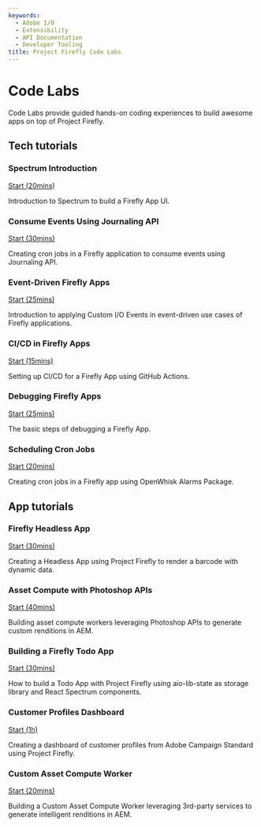 ```yaml
---
keywords:
  - Adobe I/O
  - Extensibility
  - API Documentation
  - Developer Tooling
title: Project Firefly Code Labs  
---
```


# Code Labs

Code Labs provide guided hands-on coding experiences to build awesome apps on top of Project Firefly.

## Tech tutorials

<DiscoverBlock slots="heading, link, text" width="100%" />

### Spectrum Introduction

[Start (20mins)](spectrum-intro/index.md) 

Introduction to Spectrum to build a Firefly App UI.




<DiscoverBlock slots="heading, link, text" width="100%" />

### Consume Events Using Journaling API

[Start (30mins)](journaling-events/index.md) 

Creating cron jobs in a Firefly application to consume events using Journaling API.




<DiscoverBlock slots="heading, link, text" width="100%" />

### Event-Driven Firefly Apps 

[Start (25mins)](event-driven/index.md) 

Introduction to applying Custom I/O Events in event-driven use cases of Firefly applications.




<DiscoverBlock slots="heading, link, text" width="100%" />

### CI/CD in Firefly Apps

[Start (15mins)](ci-cd/index.md) 

Setting up CI/CD for a Firefly App using GitHub Actions.




<DiscoverBlock slots="heading, link, text" width="100%" />

### Debugging Firefly Apps

[Start (25mins)](debugging/index.md) 

The basic steps of debugging a Firefly App.




<DiscoverBlock slots="heading, link, text" width="100%" />

### Scheduling Cron Jobs

[Start (20mins)](cron-jobs/index.md) 

Creating cron jobs in a Firefly app using OpenWhisk Alarms Package.



## App tutorials


<DiscoverBlock slots="heading, link, text" width="100%" />

### Firefly Headless App

[Start (30mins)](barcode-reader/index.md)

Creating a Headless App using Project Firefly to render a barcode with dynamic data.



<DiscoverBlock slots="heading, link, text" width="100%" />

### Asset Compute with Photoshop APIs

[Start (40mins)](asset-compute-worker-ps-api/index.md) 
 
Building asset compute workers leveraging Photoshop APIs to generate custom renditions in AEM.



<DiscoverBlock slots="heading, link, text" width="100%" />

### Building a Firefly Todo App

[Start (30mins)](todo-app/index.md) 

How to build a Todo App with Project Firefly using aio-lib-state as storage library and React Spectrum components.





<DiscoverBlock slots="heading, link, text" width="100%" />

### Customer Profiles Dashboard 

[Start (1h)](customer-dashboard/index.md) 

Creating a dashboard of customer profiles from Adobe Campaign Standard using Project Firefly.





<DiscoverBlock slots="heading, link, text" width="100%" />

### Custom Asset Compute Worker

[Start (20mins)](custom-asset-compute-worker/index.md) 

Building a Custom Asset Compute Worker leveraging 3rd-party services to generate intelligent renditions in AEM.